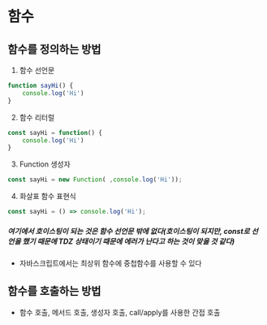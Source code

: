 # 함수   

## 함수를 정의하는 방법   
1. 함수 선언문
```javascript
function sayHi() {
    console.log('Hi')
}
```
2. 함수 리터럴   
```javascript
const sayHi = function() {
    console.log('Hi')
}
```
3. Function 생성자
```javascript
const sayHi = new Function( ,console.log('Hi'));
```
4. 화살표 함수 표현식
```javascript
const sayHi = () => console.log('Hi');
```
##### 여기에서 호이스팅이 되는 것은 함수 선언문 밖에 없다(호이스팅이 되지만, const로 선언을 했기 때문에 TDZ 상태이기 때문에 에러가 난다고 하는 것이 맞을 것 같다)   
- 자바스크립트에서는 최상위 함수에 중첩함수를 사용할 수 있다   

## 함수를 호출하는 방법   
- 함수 호출, 메서드 호출, 생성자 호출, call/apply를 사용한 간접 호출